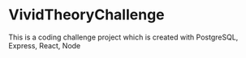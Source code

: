 # VividTheoryChallenge
This is a coding challenge project which is created with PostgreSQL, Express, React, Node
